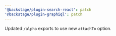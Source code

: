 ```yaml
---
'@backstage/plugin-search-react': patch
'@backstage/plugin-graphiql': patch
---
```


Updated `/alpha` exports to use new `attachTo` option.
